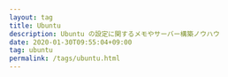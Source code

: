 ```yaml
---
layout: tag
title: Ubuntu
description: Ubuntu の設定に関するメモやサーバー構築ノウハウ
date: 2020-01-30T09:55:04+09:00
tag: ubuntu
permalink: /tags/ubuntu.html
---
```

